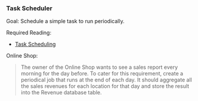 ### Task Scheduler
  
Goal: Schedule a simple task to run periodically.

Required Reading:
- [Task Scheduling](https://docs.nestjs.com/techniques/task-scheduling)

Online Shop:
> The owner of the Online Shop wants to see a sales report every morning for the day before. 
> To cater for this requirement, create a periodical job that runs at the end of each day. 
> It should aggregate all the sales revenues for each location for that day and store the result into the Revenue database table.
